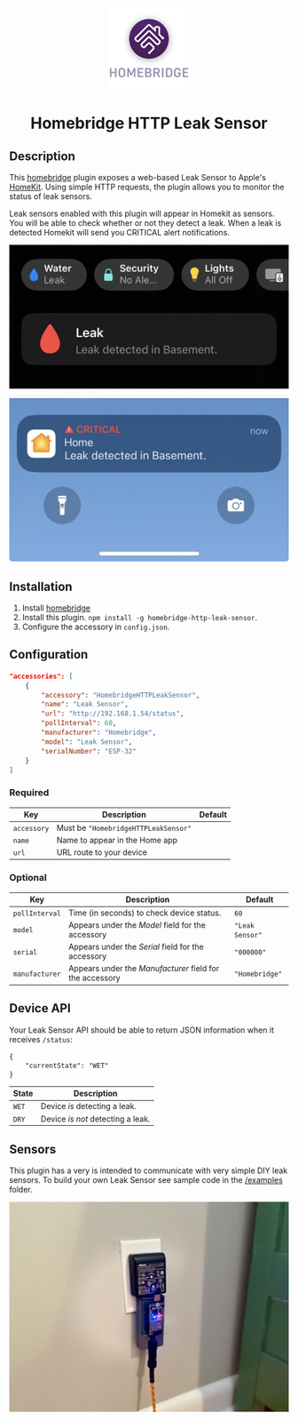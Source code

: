 <p align="center">

<img src="https://github.com/homebridge/branding/raw/master/logos/homebridge-wordmark-logo-vertical.png" width="150">

</p>

<span align="center">

# Homebridge HTTP Leak Sensor

</span>

## Description

This [homebridge](https://github.com/homebridge/homebridge) plugin exposes a web-based Leak Sensor to Apple's [HomeKit](http://www.apple.com/ios/home/). Using simple HTTP requests, the plugin allows you to monitor the status of leak sensors.

Leak sensors enabled with this plugin will appear in Homekit as sensors. You will be able to check whether or not they detect a leak. When a leak is detected Homekit will send you CRITICAL alert notifications. 

![](images/homekit.jpg)

![](images/ios-critical-alert.jpg)

## Installation

1. Install [homebridge](https://github.com/homebridge/homebridge#installation)
2. Install this plugin. `npm install -g homebridge-http-leak-sensor`.
3. Configure the accessory in `config.json`.

## Configuration

```json
"accessories": [
    {
        "accessory": "HomebridgeHTTPLeakSensor",
        "name": "Leak Sensor",
        "url": "http://192.168.1.54/status",
        "pollInterval": 60,
        "manufacturer": "Homebridge",
        "model": "Leak Sensor",
        "serialNumber": "ESP-32"
    }
]
```

### Required
| Key | Description | Default |
| --- | --- | --- |
| `accessory` | Must be `"HomebridgeHTTPLeakSensor"` |   |
| `name` | Name to appear in the Home app |   |
| `url` | URL route to your device |   |

### Optional
| Key | Description | Default |
| --- | --- | --- |
| `pollInterval` | Time (in seconds) to check device status. | `60` |
| `model` | Appears under the _Model_ field for the accessory | `"Leak Sensor"` |
| `serial` | Appears under the _Serial_ field for the accessory | `"000000"` |
| `manufacturer` | Appears under the _Manufacturer_ field for the accessory | `"Homebridge"` |

## Device API

Your Leak Sensor API should be able to return JSON information when it receives `/status`:
```
{
    "currentState": "WET"
}
```

| State | Description |
| ----- | --- |
| `WET` | Device _is_ detecting a leak. |
| `DRY` | Device _is not_ detecting a leak. |

## Sensors

This plugin has a very is intended to communicate with very simple DIY leak sensors. To build your own Leak Sensor see sample code in the [/examples](/examples) folder.

![](/images/diy-leak-sensor.jpg)